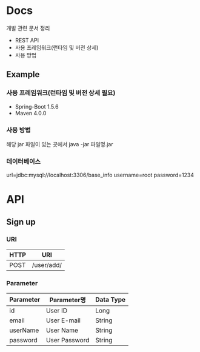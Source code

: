 # Docs
개발 관련 문서 정리 
* REST API
* 사용 프레임워크(런타임 및 버전 상세)
* 사용 방법

## Example
### 사용 프레임워크(런타임 및 버전 상세 필요)
* Spring-Boot 1.5.6
* Maven 4.0.0

### 사용 방법
해당 jar 파일이 있는 곳에서 
java -jar 파일명.jar

### 데이터베이스
url=jdbc:mysql://localhost:3306/base_info
username=root
password=1234

# API
## Sign up
### URI
HTTP|URI
---|---
POST|/user/add/

### Parameter
Parameter|Parameter명|Data Type
---|---|---
id|User ID|Long
email|User E-mail|String
userName|User Name|String
password|User Password|String
